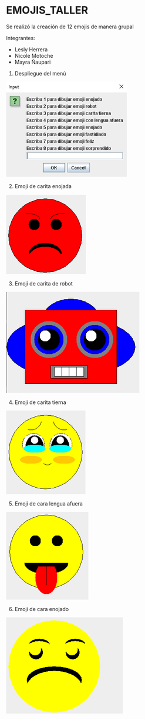 # EMOJIS_TALLER

Se realizó la creación de 12 emojis de manera grupal

Integrantes: 
* Lesly Herrera
* Nicole Motoche
* Mayra Ñaupari

1. Despliegue del menú

![img_1.png](img_1.png)

2. Emoji de carita enojada

![img_2.png](img_2.png)

3. Emoji de carita de robot

![img_3.png](img_3.png)

4. Emoji de carita tierna

![img_4.png](img_4.png)

5. Emoji de cara lengua afuera

![img_5.png](img_5.png)

6. Emoji de cara enojado

![img_6.png](img_6.png)


